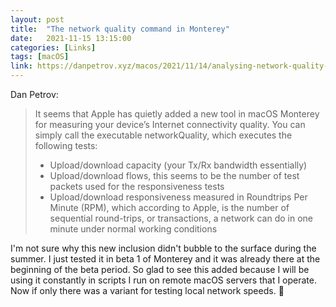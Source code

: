 ```yaml
---
layout: post
title:  "The network quality command in Monterey"
date:   2021-11-15 13:15:00
categories: [Links]
tags: [macOS]
link: https://danpetrov.xyz/macos/2021/11/14/analysing-network-quality-macos.html
---
```


Dan Petrov:

>It seems that Apple has quietly added a new tool in macOS Monterey for measuring your device’s Internet connectivity quality. You can simply call the executable networkQuality, which executes the following tests:
>
>- Upload/download capacity (your Tx/Rx bandwidth essentially)
>- Upload/download flows, this seems to be the number of test packets used for the responsiveness tests
>- Upload/download responsiveness measured in Roundtrips Per Minute (RPM), which according to Apple, is the number of sequential round-trips, or transactions, a network can do in one minute under normal working conditions

I'm not sure why this new inclusion didn't bubble to the surface during the summer. I just tested it in beta 1 of Monterey and it was already there at the beginning of the beta period. So glad to see this added because I will be using it constantly in scripts I run on remote macOS servers that I operate. Now if only there was a variant for testing local network speeds. 🧐
